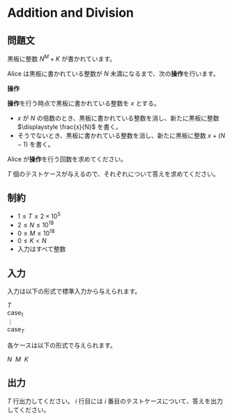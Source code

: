 # Addition and Division

## 問題文

黒板に整数 $N ^ M + K$ が書かれています。

Alice は黒板に書かれている整数が $N$ 未満になるまで、次の**操作**を行います。

**操作**

**操作**を行う時点で黒板に書かれている整数を $x$ とする。

- $x$ が $N$ の倍数のとき、黒板に書かれている整数を消し、新たに黒板に整数 $\displaystyle \frac{x}{N}$ を書く。
- そうでないとき、黒板に書かれている整数を消し、新たに黒板に整数 $x + (N - 1)$ を書く。

Alice が**操作**を行う回数を求めてください。

$T$ 個のテストケースが与えるので、それぞれについて答えを求めてください。

## 制約

- $1 \le T \le 2 \times 10^5$
- $2 \le N \le 10^{18}$
- $0 \le M \le 10^{18}$
- $0 \le K \lt N$
- 入力はすべて整数

## 入力

入力は以下の形式で標準入力から与えられます。

<div class="code-math">

$T$ \
$\textrm{case}_1$ \
$\vdots$ \
$\textrm{case}_T$

</div>

各ケースは以下の形式で与えられます。

<div class="code-math">

$N \ \ M \ \ K$

</div>

## 出力

$T$ 行出力してください。 $i$ 行目には $i$ 番目のテストケースについて、答えを出力してください。